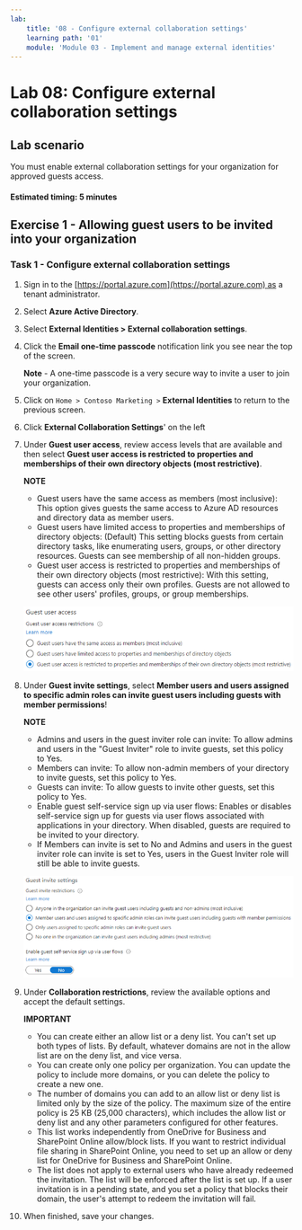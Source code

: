 ```yaml
---
lab:
    title: '08 - Configure external collaboration settings'
    learning path: '01'
    module: 'Module 03 - Implement and manage external identities'
---
```


# Lab 08: Configure external collaboration settings

## Lab scenario

You must enable external collaboration settings for your organization for approved guests access.

#### Estimated timing: 5 minutes

## Exercise 1 - Allowing guest users to be invited into your organization

### Task 1 - Configure external collaboration settings

1. Sign in to the [https://portal.azure.com](https://portal.azure.com) as a tenant administrator.
2. Select **Azure Active Directory**.
3. Select **External Identities > External collaboration settings**.
4. Click the **Email one-time passcode** notification link you see near the top of the screen.

    **Note** - A one-time passcode is a very secure way to invite a user to join your organization.

5. Click on `Home > Contoso Marketing >` **External Identities** to return to the previous screen.
6. Click **External Collaboration Settings**' on the left


4. Under **Guest user access**, review access levels that are available and then select **Guest user access is restricted to properties and memberships of their own directory objects (most restrictive)**.

    **NOTE**

    - Guest users have the same access as members (most inclusive): This option gives guests the same access to Azure AD resources and directory data as member users.
    - Guest users have limited access to properties and memberships of directory objects: (Default) This setting blocks guests from certain directory tasks, like enumerating users, groups, or other directory resources. Guests can see membership of all non-hidden groups.
    - Guest user access is restricted to properties and memberships of their own directory objects (most restrictive): With this setting, guests can access only their own profiles. Guests are not allowed to see other users' profiles, groups, or group memberships.

    ![Screen image displaying guest user access restriction options](./media/lp1-mod3-guest-user-access-restrictions.png)

5. Under **Guest invite settings**,  select **Member users and users assigned to specific admin roles can invite guest users including guests with member permissions**!

    **NOTE**
    
    - Admins and users in the guest inviter role can invite: To allow admins and users in the "Guest Inviter" role to invite guests, set this policy to Yes.
    - Members can invite: To allow non-admin members of your directory to invite guests, set this policy to Yes.
    - Guests can invite: To allow guests to invite other guests, set this policy to Yes.
    - Enable guest self-service sign up via user flows: Enables or disables self-service sign up for guests via user flows associated with applications in your directory. When disabled, guests are required to be invited to your directory.
    - If Members can invite is set to No and Admins and users in the guest inviter role can invite is set to Yes, users in the Guest Inviter role will still be able to invite guests.

    ![Screen image displaying guest invite settings with Guests can invite set to No and highlighted](./media/lp1-mod3-guest-user-invite-settings.png)

6. Under **Collaboration restrictions**, review the available options and accept the default settings.

    **IMPORTANT**
    
    - You can create either an allow list or a deny list. You can't set up both types of lists. By default, whatever domains are not in the allow list are on the deny list, and vice versa.
    - You can create only one policy per organization. You can update the policy to include more domains, or you can delete the policy to create a new one.
    - The number of domains you can add to an allow list or deny list is limited only by the size of the policy. The maximum size of the entire policy is 25 KB (25,000 characters), which includes the allow list or deny list and any other parameters configured for other features.
    - This list works independently from OneDrive for Business and SharePoint Online allow/block lists. If you want to restrict individual file sharing in SharePoint Online, you need to set up an allow or deny list for OneDrive for Business and SharePoint Online.
    - The list does not apply to external users who have already redeemed the invitation. The list will be enforced after the list is set up. If a user invitation is in a pending state, and you set a policy that blocks their domain, the user's attempt to redeem the invitation will fail.

7. When finished, save your changes.
